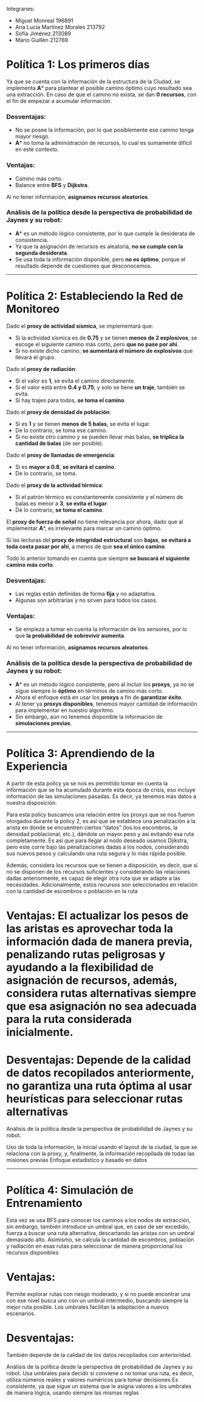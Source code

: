Integranes: 
- Miguel Monreal 196891
- Ana Lucía Martínez Morales 213792
- Sofía Jiménez 213089
-  Mario Guillén 212769

# Política 1: Los primeros días

Ya que se cuenta con la información de la estructura de la Ciudad, se implementa **A*** para plantear el posible camino óptimo cuyo resultado sea una extracción. En caso de que el camino no exista, se dan **0 recursos**, con el fin de empezar a acumular información.

### Desventajas:
- No se posee la información, por lo que posiblemente ese camino tenga mayor riesgo.
- **A*** no toma la administración de recursos, lo cual es sumamente difícil en este contexto.

### Ventajas:
- Camino más corto.
- Balance entre **BFS** y **Dijkstra**.

Al no tener información, **asignamos recursos aleatorios**.

### Análisis de la política desde la perspectiva de probabilidad de Jaynes y su robot:
- **A*** es un método lógico consistente, por lo que cumple la desiderata de consistencia.
- Ya que la asignación de recursos es aleatoria, **no se cumple con la segunda desiderata**.
- Se usa toda la información disponible, pero **no es óptimo**, porque el resultado depende de cuestiones que desconocemos.

---

# Política 2: Estableciendo la Red de Monitoreo



Dado el **proxy de actividad sísmica**, se implementará que:
- Si la actividad sísmica es de **0.75** y se tienen **menos de 2 explosivos**, se escoge el siguiente camino más corto, pero **que no pase por ahí**.
- Si no existe dicho camino, **se aumentará el número de explosivos** que llevará el grupo.

Dado el **proxy de radiación**:
- Si el valor es **1**, se evita el camino directamente.
- Si el valor está entre **0.4 y 0.75**, y solo se tiene **un traje**, también se evita.
- Si hay trajes para todos, **se toma el camino**.

Dado el **proxy de densidad de población**:
- Si es **1** y se tienen **menos de 5 balas**, se evita el lugar.
- De lo contrario, se toma ese camino.
- Si no existe otro camino y se pueden llevar más balas, **se triplica la cantidad de balas** (de ser posible).

Dado el **proxy de llamadas de emergencia**:
- Si es **mayor a 0.8**, **se evitará el camino**.
- De lo contrario, se toma.

Dado el **proxy de la actividad térmica**:
- Si el patrón térmico es constantemente consistente y el número de balas es menor a **3**, **se evita el lugar**.
- De lo contrario, **se toma el camino**.

El **proxy de fuerza de señal** no tiene relevancia por ahora, dado que al implementar **A***, es irrelevante para marcar un camino óptimo.

Si las lecturas del **proxy de integridad estructural** son **bajas**, **se evitará a toda costa pasar por ahí**, a menos de que **sea el único camino**.

Todo lo anterior tomando en cuenta que siempre **se buscará el siguiente camino más corto**.

### Desventajas:
- Las reglas están definidas de forma **fija** y no adaptativa.
- Algunas son arbitrarias y no sirven para todos los casos.

### Ventajas:
- Se empieza a tomar en cuenta la información de los sensores, por lo que **la probabilidad de sobrevivir aumenta**.

Al no tener información, **asignamos recursos aleatorios**.

### Análisis de la política desde la perspectiva de probabilidad de Jaynes y su robot:
- **A*** es un método lógico consistente, pero al incluir los **proxys**, ya no se sigue siempre lo **óptimo** en términos de camino más corto.
- Ahora el enfoque está en usar los **proxys** a fin de **garantizar éxito**.
- Al tener ya **proxys disponibles**, tenemos mayor cantidad de información para implementar en nuestro algoritmo.
- Sin embargo, aún no tenemos disponible la información de **simulaciones previas**.

---

# Política 3: Aprendiendo de la Experiencia

A partir de esta policy ya se nos es permitido tomar en cuenta la información que se ha acumulado durante esta época de crisis, eso incluye información de las simulaciones pasadas. Es decir, ya tenemos más datos a nuestra disposición.

Para esta policy buscamos una relación entre los proxys que se nos fueron otorgados durante la policy 2, es así que se establece una penalización a la arista en donde se encuentren ciertos “datos” (los los escombros, la densidad poblacional, etc.), dándole un mayor peso y así evitando esa ruta completamente. Es así que para llegar al nodo deseado usamos Djikstra, pero este corre bajo las penalizaciones dadas a los nodos, considerando sus nuevos pesos y calculando una ruta segura y lo más rápida posible. 

Además, considera los recursos que se tienen a disposición, es decir, que si no se disponen de los recursos suficientes y considerando las relaciones dadas anteriormente, es capaz de elegir otra ruta que se adapte a las necesidades. Adicionalmente, estos recursos son seleccionados en relación con la cantidad de escombros o población en la ruta



# Ventajas: El actualizar los pesos de las aristas es aprovechar toda la información dada de manera previa, penalizando rutas peligrosas y ayudando a la flexibilidad de asignación de recursos, además, considera rutas alternativas siempre que esa asignación no sea adecuada para la ruta considerada inicialmente.
# Desventajas: Depende de la calidad de datos recopilados anteriormente, no garantiza una ruta óptima al usar heurísticas para seleccionar rutas alternativas

Análisis de la política desde la perspectiva de probabilidad de Jaynes y su robot.

Uso de toda la información, la inicial usando el layout de la ciudad, la que se relaciona con la proxy, y, finalmente, la información recopilada de todas las misiones previas
Enfoque estadístico y basado en datos

---

# Política 4: Simulación de Entrenamiento

Esta vez se usa BFS para conocer los caminos a los nodos de extracción, sin embargo, también introduce un umbral que, en caso de ser excedido, fuerza a buscar una ruta alternativa, descartando las aristas con un umbral demasiado alto. 
Asimismo, se calcula la cantidad de escombros, población y radiación en esas rutas para seleccionar de manera proporcional los recursos disponibles

# Ventajas: 
Permite explorar rutas con riesgo moderado, y si no puede encontrar una con ese nivel busca uno con un umbral intermedio, buscando siempre la mejor ruta posible. Los umbrales facilitan la adaptación a nuevos escenarios.
# Desventajas: 
También depende de la calidad de los datos recopilados con anterioridad.


Análisis de la política desde la perspectiva de probabilidad de Jaynes y su robot.
Usa umbrales para decidir si conviene o no tomar una ruta, es decir, utiliza números reales y valores numéricos para tomar decisiones
Es consistente, ya que sigue un sistema que le asigna valores a los umbrales de manera lógica, usando siempre las mismas reglas

